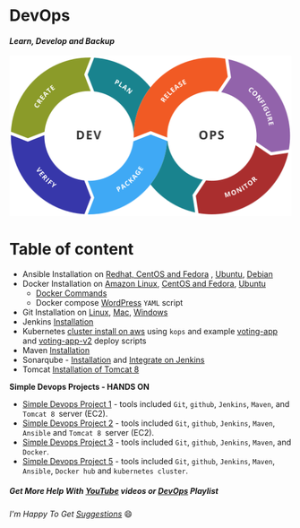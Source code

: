 # DevOps
#### _Learn, Develop and Backup_

![DevOps](img/devops-toolchain.png)

Table of content
=================
<!--ts-->
* Ansible Installation on [Redhat, CentOS and Fedora](Ansible/Ansible_installation/Installation_Ansible_on_Redhat_CentOS_Fedora.md) , [Ubuntu](Ansible/Ansible_installation/Installation_Ansible_on_Ubuntu.md), [Debian](Ansible/Ansible_installation/Installation_Ansible_on_Debian.md)
* Docker Installation on [Amazon Linux](Docker/installation/install_docker_on_Amazon_linux.md), [CentOS and Fedora](Docker/installation/install_docker_on_centos_fedora.md), [Ubuntu](Docker/installation/install_docker_on_ubuntu.md)
  * [Docker Commands](./Docker/Docker-commands.md)
  * Docker compose [WordPress](./wordpress/) `YAML` script
* Git Installation on [Linux](Git/installation/install_git_on_linux.md), [Mac](Git/installation/install_git_on_mac.md), [Windows](Git/installation/install_git_on_windows.md)
* Jenkins [Installation](https://github.com/maheshkn400/DevOps/blob/master/Jenkins/Jenkins_installation.md)
* Kubernetes [cluster install on aws](Kubernetes/installation/install_kubernetes_cluster_on_aws_use_kops.md) using `kops` and example [voting-app](Kubernetes/voting-app/) and [voting-app-v2](Kubernetes/voting-app-v2/) deploy scripts
* Maven [Installation](https://github.com/maheshkn400/DevOps/blob/master/Maven/Maven_installation.md)
* Sonarqube - [Installation](./SonarQube/sonarqube_installation.md) and [Integrate on Jenkins](./SonarQube/integrate_sonarqube_on_jenkins.md)
* Tomcat [Installation of Tomcat 8](https://github.com/maheshkn400/DevOps/blob/master/Tomcat/tomcat8_installation.md)

**Simple Devops Projects - HANDS ON**
  - [Simple Devops Project 1](./Devops-projects/simple-devops-project-1/) - tools included `Git`, `github`, `Jenkins`, `Maven`, and `Tomcat 8 `server (EC2).
  - [Simple Devops Project 2](./Devops-projects/simple-devops-project-2/) - tools included `Git`, `github`, `Jenkins`, `Maven`, `Ansible` and `Tomcat 8 `server (EC2).
  - [Simple Devops Project 3](./Devops-projects/simple-devops-project-3/) - tools included `Git`, `github`, `Jenkins`, `Maven`, and `Docker`.
  - [Simple Devops Project 5](./Devops-projects/simple-devops-project-5/) - tools included `Git`, `github`, `Jenkins`, `Maven`, `Ansible`, `Docker hub` and `kubernetes cluster`.
<!--te-->

##### Get More Help With [YouTube](https://www.youtube.com/channel/UC9fVFNlg3aKXTsEsib5Mvag?sub_confirmation=1) videos or [DevOps](https://www.youtube.com/playlist?list=PLPo2XyZnmQuwTdLgTyUxeVsjwZ5Iwm-SD) Playlist

_I'm Happy To Get [Suggestions](https://forms.gle/TbfdXQ5H3a3oSTjo6)_ :smile:

